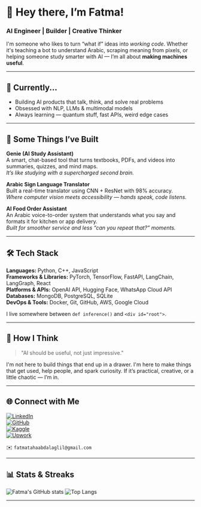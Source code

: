 # 👋 Hey there, I’m Fatma!

###  AI Engineer |  Builder |  Creative Thinker

I'm someone who likes to turn “what if” ideas into *working code*. Whether it's teaching a bot to understand Arabic, scraping meaning from pixels, or helping someone study smarter with AI — I’m all about **making machines useful**.

---

## 🌱 Currently...

-  Building AI products that talk, think, and solve real problems
-  Obsessed with NLP, LLMs & multimodal models
-  Always learning — quantum stuff, fast APIs, weird edge cases

---
## 🔨 Some Things I’ve Built

 **Genie (AI Study Assistant)**  
A smart, chat-based tool that turns textbooks, PDFs, and videos into summaries, quizzes, and mind maps.  
_It’s like studying with a supercharged second brain._

 **Arabic Sign Language Translator**  
Built a real-time translator using CNN + ResNet with 98% accuracy.  
_Where computer vision meets accessibility — hands speak, code listens._

 **AI Food Order Assistant**  
An Arabic voice-to-order system that understands what you say and formats it for kitchen or app delivery.  
_Built for smoother service and less “can you repeat that?” moments._


---
## 🛠 Tech Stack

**Languages:** Python, C++, JavaScript  
**Frameworks & Libraries:** PyTorch, TensorFlow, FastAPI, LangChain, LangGraph, React  
**Platforms & APIs:** OpenAI API, Hugging Face, WhatsApp Cloud API  
**Databases:** MongoDB, PostgreSQL, SQLite  
**DevOps & Tools:** Docker, Git, GitHub, AWS, Google Cloud  

I live somewhere between `def inference()` and `<div id="root">`.

---

## 🧠 How I Think

> "AI should be useful, not just impressive."

I'm not here to build things that end up in a drawer. I'm here to make things that get used, help people, and spark curiosity. If it’s practical, creative, or a little chaotic — I’m in.

---

## 🌐 Connect with Me

[![LinkedIn](https://img.shields.io/badge/LinkedIn-fatma--taha-blue?style=flat-square&logo=linkedin)](https://www.linkedin.com/in/fatma-taha-437421242/)  
[![GitHub](https://img.shields.io/badge/GitHub-fatmaT2001-black?style=flat-square&logo=github)](https://github.com/fatmaT2001)  
[![Kaggle](https://img.shields.io/badge/Kaggle-fatmah--t-blue?style=flat-square&logo=kaggle)](https://www.kaggle.com/ftaham)  
[![Upwork](https://img.shields.io/badge/Upwork-fatma--taha-darkgreen?style=flat-square&logo=upwork)](https://www.upwork.com/freelancers/~01456bcd55dc6d3572?mp_source=share)  

✉️ `fatmatahaabdalaglil@gmail.com`

---

## 📊 Stats & Streaks

![Fatma's GitHub stats](https://github-readme-stats.vercel.app/api?username=fatmaT2001&show_icons=true&theme=radical)
![Top Langs](https://github-readme-stats.vercel.app/api/top-langs/?username=fatmaT2001&layout=compact)

---
